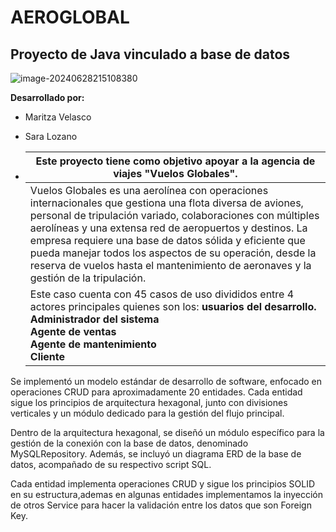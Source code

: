 # 				AEROGLOBAL

## Proyecto de Java vinculado a base de datos





![image-20240628215108380](/home/sara/.config/Typora/typora-user-images/image-20240628215108380.png)



**Desarrollado por:**

- Maritza Velasco
- Sara Lozano



- | Este proyecto tiene como objetivo apoyar a la agencia de viajes "Vuelos Globales". |
  | ------------------------------------------------------------ |
  | Vuelos Globales es una aerolínea con operaciones internacionales que gestiona una flota diversa de aviones, personal de tripulación variado, colaboraciones con múltiples aerolíneas y una extensa red de aeropuertos y destinos. La empresa requiere una base de datos sólida y eficiente que pueda manejar todos los aspectos de su operación, desde la reserva de vuelos hasta el mantenimiento de aeronaves y la gestión de la tripulación. |
  | Este caso cuenta con 45 casos de uso divididos entre 4 actores principales quienes son los: **usuarios del desarrollo.<br />Administrador del sistema <br />Agente de ventas<br /> Agente de mantenimiento <br />Cliente** |





 Se implementó un modelo estándar de desarrollo de software, enfocado en operaciones CRUD para aproximadamente 20 entidades. Cada entidad sigue los principios de arquitectura hexagonal, junto con divisiones verticales y un módulo dedicado para la gestión del flujo principal.

Dentro de la arquitectura hexagonal, se diseñó un módulo específico para la gestión de la conexión con la base de datos, denominado MySQLRepository. Además, se incluyó un diagrama ERD de la base de datos, acompañado de su respectivo script SQL.

Cada entidad implementa operaciones CRUD y sigue los principios SOLID en su estructura,ademas en algunas entidades implementamos la inyección de otros Service para hacer la validación entre los datos que son Foreign Key.
